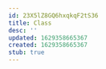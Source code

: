 ```yaml
---
id: 23X5lZ8GQ6hxqkqF2tS36
title: Class
desc: ''
updated: 1629358665367
created: 1629358665367
stub: true
---
```


